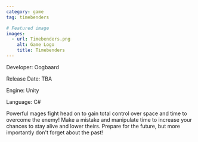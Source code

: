 ```yaml
---
category: game
tag: timebenders

# Featured image
images:
  - url: Timebenders.png
    alt: Game Logo
    title: Timebenders
---
```


<!--content-->

<p class="dev"><span>Developer:</span> Oogbaard</p>
<p class="detail"><span>Release Date:</span> TBA</p>
<p class="detail"><span>Engine:</span> Unity</p>
<p class="detail"><span>Language:</span> C#</p>
<div class="project-desc">
    <p>Powerful mages fight head on to gain total control over space and time to overcome the enemy! Make a mistake and manipulate time to increase your chances to stay alive and lower theirs. Prepare for the future, but more importantly don't forget about the past!</p>
</div>